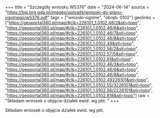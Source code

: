 +++
title = "Szczegóły wniosku W5376"
date = "2024-06-14"
source = "https://bip.brg.gda.pl/images/uploads/wnioski-do-planu-ogolnego/w5376.pdf"
tags = ["wnioski-ogolne", "obręb: 0102"]
geolinks = ["https://geoportal360.pl/map/#clk=226101_1.0102.46/2&stl=topo", "https://geoportal360.pl/map/#clk=226101_1.0102.46/6&stl=topo", "https://geoportal360.pl/map/#clk=226101_1.0102.46/7&stl=topo", "https://geoportal360.pl/map/#clk=226101_1.0102.46/8&stl=topo", "https://geoportal360.pl/map/#clk=226101_1.0102.49&stl=topo", "https://geoportal360.pl/map/#clk=226101_1.0102.56/2&stl=topo", "https://geoportal360.pl/map/#clk=226101_1.0102.57/5&stl=topo", "https://geoportal360.pl/map/#clk=226101_1.0102.81&stl=topo", "https://geoportal360.pl/map/#clk=226101_1.0102.46/2&stl=topo", "https://geoportal360.pl/map/#clk=226101_1.0102.46/6&stl=topo", "https://geoportal360.pl/map/#clk=226101_1.0102.46/8&stl=topo", "https://geoportal360.pl/map/#clk=226101_1.0102.49226101&stl=topo", "https://geoportal360.pl/map/#clk=226101_1.0102.55/3226101&stl=topo", "https://geoportal360.pl/map/#clk=226101_1.0102.56/2226101&stl=topo", "https://geoportal360.pl/map/#clk=226101_1.0102.818&stl=topo"]
raw = "Składam wniosek o objęcie działek ewid. wg pkt. "
+++

Składam wniosek o objęcie działek ewid. wg pkt. 


